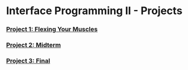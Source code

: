 # Interface Programming II - Projects

### [Project 1: Flexing Your Muscles](https://github.com/simplesessions/kcc-nma-art258-projects/blob/master/project1.md)

### [Project 2: Midterm](https://github.com/simplesessions/kcc-nma-art258-projects/blob/master/project2.md)

### [Project 3: Final](https://github.com/simplesessions/kcc-nma-art258-projects/blob/master/project3.md)
